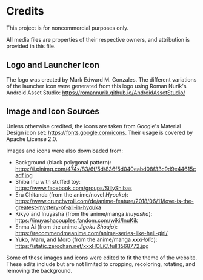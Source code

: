 # Credits
This project is for noncommercial purposes only.

All media files are properties of their respective owners, and attribution is provided in this file.

## Logo and Launcher Icon
The logo was created by Mark Edward M. Gonzales. The different variations of the launcher icon were generated from this logo using Roman Nurik's Android Asset Studio: https://romannurik.github.io/AndroidAssetStudio/

## Image and Icon Sources
Unless otherwise credited, the icons are taken from Google's Material Design icon set: https://fonts.google.com/icons. Their usage is covered by Apache License 2.0.

Images and icons were also downloaded from:
- Background (black polygonal pattern):<br>
  https://i.pinimg.com/474x/83/6f/5d/836f5d040eabd08f33c9d9e44615cadf.jpg
- Shiba Inu with stuffed toy:<br>
  https://www.facebook.com/groups/SillyShibas
- Eru Chitanda (from the anime/novel *Hyouka*):<br>
  https://www.crunchyroll.com/de/anime-feature/2018/06/11/love-is-the-greatest-mystery-of-all-in-hyouka
- Kikyo and Inuyasha (from the anime/manga *Inuyasha*):<br>
  https://inuyashacouples.fandom.com/wiki/InuKik
- Enma Ai (from the anime *Jigoku Shoujo*):<br>
  https://recommendmeanime.com/anime-series-like-hell-girl/
- Yuko, Maru, and Moro (from the anime/manga *xxxHolic*):<br>
  https://static.zerochan.net/xxxHOLiC.full.1568772.jpg

Some of these images and icons were edited to fit the theme of the website.
These edits include but are not limited to cropping, recoloring, rotating, and removing the background.
